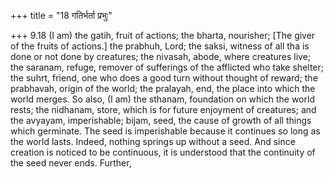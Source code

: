 +++
title = "18 गतिर्भर्ता प्रभुः"

+++
9.18 (I am) the gatih, fruit of actions; the bharta, nourisher; \[The
giver of the fruits of actions.\] the prabhuh, Lord; the saksi, witness
of all tha is done or not done by creatures; the nivasah, abode, where
creatures live; the saranam, refuge, remover of sufferings of the
afflicted who take shelter; the suhrt, friend, one who does a good turn
without thought of reward; the prabhavah, origin of the world; the
pralayah, end, the place into which the world merges. So also, (I am)
the sthanam, foundation on which the world rests; the nidhanam, store,
which is for future enjoyment of creatures; and the avyayam,
imperishable; bijam, seed, the cause of growth of all things which
germinate. The seed is imperishable because it continues so long as the
world lasts. Indeed, nothing springs up without a seed. And since
creation is noticed to be continuous, it is understood that the
continuity of the seed never ends. Further,
